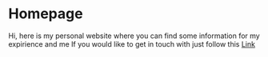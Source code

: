 # Homepage
Hi, here is my personal website where you can find some information for my expirience and me
If you would like to get in touch with just follow this [Link](https://andrew22krohmalyuk.github.io/homepage/)
